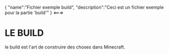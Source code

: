 {
    "name":"Fichier exemple build",
    "description":"Ceci est un fichier exemple pour la partie 'build'"
}
<===>

# LE BUILD
le build est l'art de construire des choses dans Minecraft.